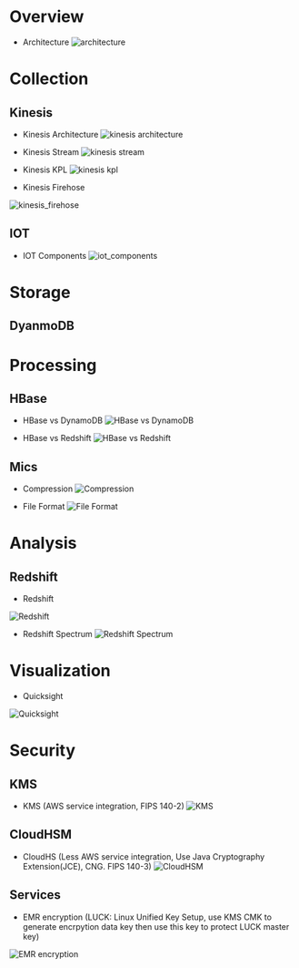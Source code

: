 # Overview
* Architecture
![architecture](images/architecture/architecture.png)


# Collection
## Kinesis
* Kinesis Architecture
![kinesis architecture](images/architecture/kinesis_architecture.png)

* Kinesis Stream
![kinesis stream](images/architecture/kinesis_stream.png)

* Kinesis KPL
![kinesis kpl](images/architecture/kinesis_kpl.png)

* Kinesis Firehose

![kinesis_firehose](images/architecture/kinesis_firehose.png)


## IOT
* IOT Components
![iot_components](images/architecture/iot_components.png)

# Storage
## DyanmoDB


# Processing
## HBase
* HBase vs DynamoDB
![HBase vs DynamoDB ](images/architecture/hbase_dynamodb.png)

* HBase vs Redshift
![HBase vs Redshift ](images/architecture/hbase_redshift.png)

## Mics
* Compression
![Compression](images/architecture/compression.png)

* File Format
![ File Format](images/architecture/format.png)
# Analysis
## Redshift
* Redshift

![Redshift](images/architecture/redshift.png)

* Redshift Spectrum
![Redshift Spectrum](images/architecture/redshift-spectrum.png)


# Visualization
* Quicksight

![Quicksight](images/architecture/quicksight.png)

# Security
## KMS
* KMS (AWS service integration, FIPS 140-2)
![KMS](images/architecture/kms.png)

## CloudHSM
* CloudHS (Less AWS service integration, Use Java Cryptography Extension(JCE), CNG.  FIPS 140-3)
![CloudHSM](images/architecture/cloudhsm.png)

## Services
* EMR encryption (LUCK: Linux Unified Key Setup, use KMS CMK to generate encrpytion data key then use this key to protect LUCK master key)

![EMR encryption](images/architecture/emr_encryption.png)
